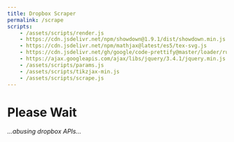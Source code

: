 ```yaml
---
title: Dropbox Scraper
permalink: /scrape
scripts:
    - /assets/scripts/render.js
    - https://cdn.jsdelivr.net/npm/showdown@1.9.1/dist/showdown.min.js
    - https://cdn.jsdelivr.net/npm/mathjax@latest/es5/tex-svg.js
    - https://cdn.jsdelivr.net/gh/google/code-prettify@master/loader/run_prettify.js
    - https://ajax.googleapis.com/ajax/libs/jquery/3.4.1/jquery.min.js
    - /assets/scripts/params.js
    - /assets/scripts/tikzjax-min.js
    - /assets/scripts/scrape.js
---
```

# Please Wait

_...abusing dropbox APIs..._